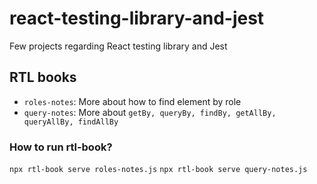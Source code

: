# react-testing-library-and-jest
Few projects regarding React testing library and Jest

## RTL books
- `roles-notes`: More about how to find element by role
- `query-notes`: More about `getBy, queryBy, findBy, getAllBy, queryAllBy, findAllBy`

### How to run rtl-book?
`npx rtl-book serve roles-notes.js`
`npx rtl-book serve query-notes.js`
